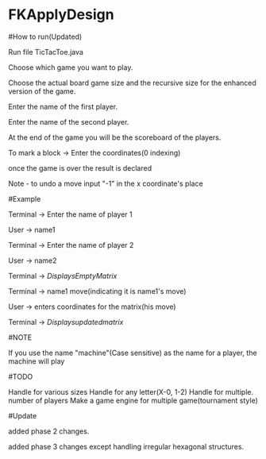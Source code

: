 # FKApplyDesign


#How to run(Updated)

Run file TicTacToe.java

Choose which game you want to play.

Choose the actual board game size and the recursive size for the enhanced version of the game.

Enter the name of the first player.

Enter the name of the second player.

At the end of the game you will be the scoreboard of the players.

To mark a block -> Enter the coordinates(0 indexing)

once the game is over the result is declared

Note - to undo a move input "-1" in the x coordinate's place 

#Example

Terminal -> Enter the name of player 1

User -> name1

Terminal -> Enter the name of player 2

User -> name2

Terminal -> $Displays Empty Matrix$

Terminal -> name1 move(indicating it is name1's move)

User -> enters coordinates for the matrix(his move)

Terminal -> $Displays updated matrix$

#NOTE

If you use the name "machine"(Case sensitive) as the name for a player, the machine will play


#TODO

Handle for various sizes
Handle for any letter(X-0, 1-2)
Handle for multiple. number of players
Make a game engine for multiple game(tournament style)


#Update

added phase 2 changes.

added phase 3 changes except handling irregular hexagonal structures.

